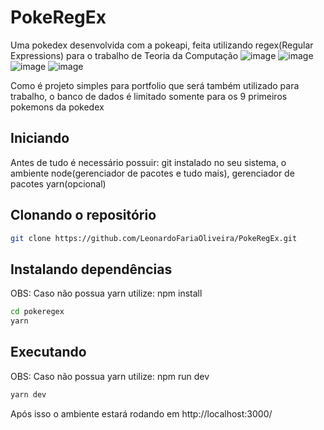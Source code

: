# PokeRegEx
Uma pokedex desenvolvida com a pokeapi, feita utilizando regex(Regular Expressions) para o trabalho de Teoria da Computação
![image](https://user-images.githubusercontent.com/66142358/184545663-e0ceb3a4-ddba-4b18-bb55-a9bfbbf5c0bb.png)
![image](https://user-images.githubusercontent.com/66142358/184545644-8a911e5a-f1d7-4113-af84-6831d5e5a565.png)
![image](https://user-images.githubusercontent.com/66142358/184545654-f51be7de-00a8-411d-8cc9-f8484c8e93f9.png)
![image](https://user-images.githubusercontent.com/66142358/184545658-6caa98d7-094d-4801-9c4a-9e1612eddef8.png)

Como é projeto simples para portfolio que será também utilizado para trabalho, o banco de dados é limitado somente para os 9 primeiros pokemons da pokedex

## Iniciando

Antes de tudo é necessário possuir: git instalado no seu sistema, o ambiente node(gerenciador de pacotes e tudo mais), gerenciador de pacotes yarn(opcional)

## Clonando o repositório

```bash
git clone https://github.com/LeonardoFariaOliveira/PokeRegEx.git
```

## Instalando dependências 

OBS: Caso não possua yarn utilize: npm install

```bash
cd pokeregex
yarn
```

## Executando

OBS: Caso não possua yarn utilize: npm run dev

```bash
yarn dev
```
Após isso o ambiente estará rodando em http://localhost:3000/
